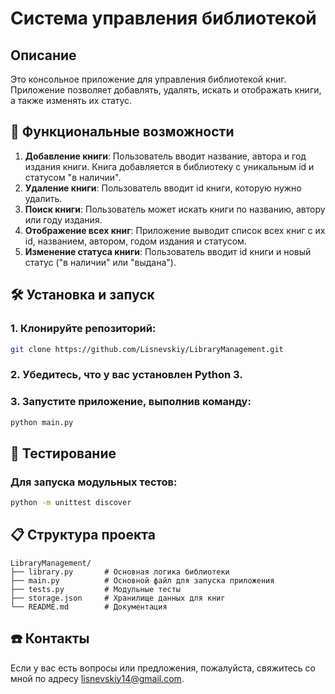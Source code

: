  # Система управления библиотекой

## Описание

Это консольное приложение для управления библиотекой книг. Приложение позволяет добавлять, удалять, искать и отображать книги, а также изменять их статус.

## 🚀 Функциональные возможности

1. **Добавление книги**: Пользователь вводит название, автора и год издания книги. Книга добавляется в библиотеку с уникальным id и статусом "в наличии".
2. **Удаление книги**: Пользователь вводит id книги, которую нужно удалить.
3. **Поиск книги**: Пользователь может искать книги по названию, автору или году издания.
4. **Отображение всех книг**: Приложение выводит список всех книг с их id, названием, автором, годом издания и статусом.
5. **Изменение статуса книги**: Пользователь вводит id книги и новый статус ("в наличии" или "выдана").

## 🛠 Установка и запуск

### 1. Клонируйте репозиторий:
```bash
git clone https://github.com/Lisnevskiy/LibraryManagement.git
```

### 2. Убедитесь, что у вас установлен Python 3.

### 3. Запустите приложение, выполнив команду:
```bash
python main.py
```

## 🔄 Тестирование
### Для запуска модульных тестов:
```bash
python -m unittest discover
```

## 📋 Структура проекта
```plaintext
LibraryManagement/
├── library.py       # Основная логика библиотеки
├── main.py          # Основной файл для запуска приложения
├── tests.py         # Модульные тесты
├── storage.json     # Хранилище данных для книг
└── README.md        # Документация
```

## ☎️ Контакты

Если у вас есть вопросы или предложения, пожалуйста, свяжитесь со мной по адресу [lisnevskiy14@gmail.com](mailto:lisnevskiy14@gmail.com).